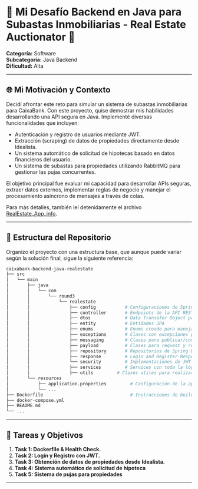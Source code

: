 # 🏦 Mi Desafío Backend en Java para Subastas Inmobiliarias - Real Estate Auctionator 🏡

**Categoría:** Software  
**Subcategoría:** Java Backend  
**Dificultad:** Alta

---

## 🌐 Mi Motivación y Contexto

Decidí afrontar este reto para simular un sistema de subastas inmobiliarias para CaixaBank. Con este proyecto, quise demostrar mis habilidades desarrollando una API segura en Java. Implementé diversas funcionalidades que incluyen:  
- Autenticación y registro de usuarios mediante JWT.  
- Extracción (scraping) de datos de propiedades directamente desde Idealista.  
- Un sistema automático de solicitud de hipotecas basado en datos financieros del usuario.  
- Un sistema de subastas para propiedades utilizando RabbitMQ para gestionar las pujas concurrentes.

El objetivo principal fue evaluar mi capacidad para desarrollar APIs seguras, extraer datos externos, implementar reglas de negocio y manejar el procesamiento asíncrono de mensajes a través de colas.

Para más detalles, también leí detenidamente el archivo [RealEstate_App_info](https://cdn.nuwe.io/challenge-asset-files/CB-Round3/RealEstate_App_Info.pdf).

---

## 📂 Estructura del Repositorio

Organizo el proyecto con una estructura base, que aunque puede variar según la solución final, sigue la siguiente referencia:

```bash
caixabank-backend-java-realestate
├── src
│   └── main
│       ├── java
│       │   └── com
│       │       └── round3
│       │           └── realestate
│       │               ├── config           # Configuraciones de Spring Security, RabbitMQ y otras
│       │               ├── controller       # Endpoints de la API REST   
│       │               ├── dtos             # Data Transafer Object para manipular los datos a mi BD.
│       │               ├── entity           # Entidades JPA
│       │               ├── enums            # Enums creado para manejar algunas entradas en mi BD.
│       │               ├── exceptions       # Clases con excepciones globales de la aplicación.
│       │               ├── messaging        # Clases para publicar/consumir mensajes (BidMessage, BidPublisher, etc.)
│       │               ├── payload          # Clases para request y response
│       │               ├── repository       # Repositorios de Spring Data
│       │               ├── response         # Login and Register Response.
│       │               └── security         # Implementaciones de JWT y UserDetails
│       │               ├── services         # Services con toda la lógica de los endpoints de la applicación.
│       │               ├── utils         # Clases utiles para realizar algunos cálculos en la app.
│       └── resources
│           ├── application.properties         # Configuración de la aplicación
│           └── ...
├── Dockerfile                                 # Instrucciones de build para Docker
├── docker-compose.yml
├── README.md
└── ...
```

---

## 🎯 Tareas y Objetivos

1. **Task 1: Dockerfile & Health Check.**  
2. **Task 2: Login y Registro con JWT.**  
3. **Task 3: Obtención de datos de propiedades desde Idealista.**  
4. **Task 4: Sistema automático de solicitud de hipoteca**
5. **Task 5: Sistema de pujas para propiedades**  
---
 